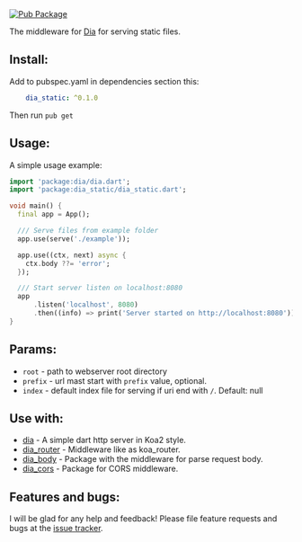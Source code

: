 <a href="https://pub.dartlang.org/packages/dia_static">  
    <img src="https://img.shields.io/pub/v/dia_static.svg"  
      alt="Pub Package" />  
</a>

The middleware for [Dia](https://github.com/unger1984/dia) for serving static files.

## Install:

Add to pubspec.yaml in dependencies section this:

```yaml
    dia_static: ^0.1.0
```

Then run `pub get`

## Usage:

A simple usage example:

```dart
import 'package:dia/dia.dart';
import 'package:dia_static/dia_static.dart';

void main() {
  final app = App();

  /// Serve files from example folder
  app.use(serve('./example'));

  app.use((ctx, next) async {
    ctx.body ??= 'error';
  });

  /// Start server listen on localhost:8080
  app
      .listen('localhost', 8080)
      .then((info) => print('Server started on http://localhost:8080'));
}
```

## Params:

* `root` - path to webserver root directory
* `prefix` - url mast start with `prefix` value, optional.
* `index` - default index file for serving if uri end with `/`. Default: null

## Use with:

* [dia](https://github.com/unger1984/dia) - A simple dart http server in Koa2 style.
* [dia_router](https://github.com/unger1984/dia_router) - Middleware like as koa_router.
* [dia_body](https://github.com/unger1984/dia_body) - Package with the middleware for parse request body.
* [dia_cors](https://github.com/unger1984/dia_cors) - Package for CORS middleware.

## Features and bugs:

I will be glad for any help and feedback!
Please file feature requests and bugs at the [issue tracker][tracker].

[tracker]: https://github.com/unger1984/dia_static/issues
